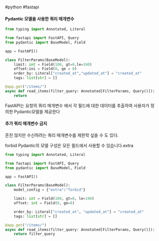 #python #fastapi 

#### Pydantic 모델을 사용한 쿼리 매개변수
```python
from typing import Annotated, Literal

from fastapi import FastAPI, Query
from pydantic import BaseModel, Field

app = FastAPI()

class FilterParams(BaseModel):
	limit: int = Field(100, gt=0,le=100)
	offset:ini = Field(0, ge = 0)
	order_by: Literal["created_at","updated_at"] = "created_at"
	tags: list[str] = []

@app.get("/items/")
async def read_items(filter_query: Annotated[FilterParams, Query()]):
	return
```
FastAPI는 요청의 쿼리 매개변수 에서 각 필드에 대한 데이터를 추출하여 사용자가 정의한 Pydantic모델을 제공한다


#### 추가 쿼리 매개변수 금지
흔친 않지만 수신하려는 쿼리 매개변수를 제한학 싶을 수 도 있다.

forbid Pydantic의 모델 구성은 모든 필드에서 사용할 수 있습니다.extra

```python
from typing import Annotated, Literal

from fastapi import FastAPI, Query
from pydantic import BaseModel, Field

app = FastAPI()

class FilterParams(BaseModel):
	model_config = {"extra":"forbid"}

	limit: int = Field(100, gt=0, le=100)
	offset: int = Field(0, ge=0)

	order_by: Literal["created_at", "updated_at"] = "created_at"
	tags: list[str] = []

@app.get("/items/")
async def read_items(filter_query: Annotated[FilterParams, Query()]):
	return filter_query
```